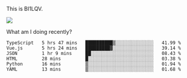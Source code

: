 This is BI1LQV.

<img src="https://metrics.lecoq.io/bi1lqv?template=classic&base.activity=0&base.community=0&base.repositories=0&base.metadata=0&isocalendar=1&base=header%2C%20activity%2C%20community%2C%20repositories%2C%20metadata&base.indepth=false&base.hireable=false&isocalendar=false&isocalendar.duration=full-year&config.timezone=Asia%2FShanghai">

What am I doing recently?

<!--START_SECTION:waka-->

```text
TypeScript   5 hrs 47 mins   ██████████▒░░░░░░░░░░░░░░   41.99 %
Vue.js       5 hrs 24 mins   █████████▓░░░░░░░░░░░░░░░   39.14 %
JSON         1 hr 9 mins     ██░░░░░░░░░░░░░░░░░░░░░░░   08.43 %
HTML         28 mins         █░░░░░░░░░░░░░░░░░░░░░░░░   03.38 %
Python       16 mins         ▒░░░░░░░░░░░░░░░░░░░░░░░░   01.94 %
YAML         13 mins         ▒░░░░░░░░░░░░░░░░░░░░░░░░   01.68 %
```

<!--END_SECTION:waka-->
